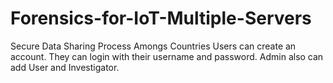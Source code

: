 # Forensics-for-IoT-Multiple-Servers
Secure Data Sharing Process Amongs Countries
Users can create an account. They can login with their username and password.
Admin also can add User and Investigator.
